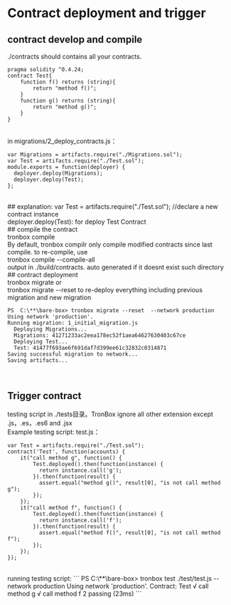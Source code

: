 # Contract deployment and trigger
## contract develop and compile
./contracts should contains all your contracts. 
<br>
```
pragma solidity ^0.4.24;
contract Test{
    function f() returns (string){
        return "method f()";
    }
    function g() returns (string){
        return "method g()";
    }
}
```
<br>
in migrations/2_deploy_contracts.js：<br>

```
var Migrations = artifacts.require("./Migrations.sol");
var Test = artifacts.require("./Test.sol");
module.exports = function(deployer) {
  deployer.deploy(Migrations);
  deployer.deploy(Test);
};
```
<br>
## explanation:
var Test = artifacts.require("./Test.sol"); //declare a new contract instance<br>
deployer.deploy(Test): for deploy Test Contract
<br>
## compile the contract
<br>
tronbox compile<br>
By default, tronbox compilr only compile modified contracts since last compile. to re-compile, use <br>
tronbox compile --compile-all<br>
output in ./build/contracts. auto generated if it doesnt exist such directory
<br>
## contract deployment
<br>
tronbox migrate or<br>
tronbox migrate --reset to re-deploy everything including previous migration and new migration<br>

```
PS  C:\**\bare-box> tronbox migrate --reset  --network production
Using network 'production'.
Running migration: 1_initial_migration.js
  Deploying Migrations...
  Migrations: 41271233ac2eea178ec52f1aea64627630403c67ce
  Deploying Test...
  Test: 41477f693ae6f691daf7d399ee61c32832c0314871
Saving successful migration to network...
Saving artifacts...
```

<br>

## Trigger contract
testing script in ./tests目录。TronBox ignore all other extension except .js，.es，.es6 and .jsx<br>
Example testing script: test.js：<br>
```
var Test = artifacts.require("./Test.sol");
contract('Test', function(accounts) {
	it("call method g", function() {
	    Test.deployed().then(function(instance) {
		  return instance.call('g');
		}).then(function(result) {
		  assert.equal("method g()", result[0], "is not call method g");
	    });
	});
	it("call method f", function() {
	    Test.deployed().then(function(instance) {
		  return instance.call('f');
		}).then(function(result) {
		  assert.equal("method f()", result[0], "is not call method f");
		});
	});
});
```
<br>
running testing script:
```
PS C:\**\bare-box> tronbox test ./test/test.js --network production
Using network 'production'.
  Contract: Test
    √ call method g
    √ call method f
  2 passing (23ms)
```